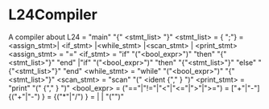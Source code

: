 # L24Compiler
A compiler about L24
<program> = "main" "{" <stmt_list> "}"
<stmt_list> = {<stmt> ";"}
<stmt> = <assign_stmt>| <if_stmt> |<while_stmt> |<scan_stmt> | <print_stmt> 
<assign_stmt> = <ident> "=" <expr> 
<if_stmt> = "if" "("<bool_expr>")" "then" "{"<stmt_list>"}" "end"
               |"if" "("<bool_expr>")" "then" "{"<stmt_list>"}" "else" "{"<stmt_list>"}" "end"
<while_stmt> = "while" "("<bool_expr>")" "{"<stmt_list>"}"
<scan_stmt> = "scan" "(" <ident {"," <ident>} ")" 
<print_stmt> = "print" "(" <expr> {"," <expr>} ")" 
<bool_expr> = <expr> ("=="|"!="|"<"|"<="|">"|">=") <expr>
<expr> = ["+"|"-"] <term> {("+"|"-") <term>}
<term> = <factor> {("*"|"/") <factor>}
<factor> = <ident> | <number> | "("<expr>")"
